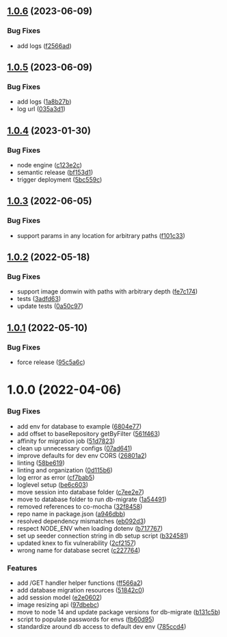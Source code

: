 ## [1.0.6](https://github.com/Greenstand/images-api/compare/v1.0.5...v1.0.6) (2023-06-09)


### Bug Fixes

* add logs ([f2566ad](https://github.com/Greenstand/images-api/commit/f2566adf2efe23bf5d41f9083a5eb0253a3d0b60))

## [1.0.5](https://github.com/Greenstand/images-api/compare/v1.0.4...v1.0.5) (2023-06-09)


### Bug Fixes

* add logs ([1a8b27b](https://github.com/Greenstand/images-api/commit/1a8b27b986c1905badc1c7fc2832fded1d89ba9a))
* log url ([035a3d1](https://github.com/Greenstand/images-api/commit/035a3d134abea58001da8e031474e299b220f8c5))

## [1.0.4](https://github.com/Greenstand/images-api/compare/v1.0.3...v1.0.4) (2023-01-30)


### Bug Fixes

* node engine ([c123e2c](https://github.com/Greenstand/images-api/commit/c123e2c5c19328de33e69afcab3c7dc60aa0e75c))
* semantic release ([bf153d1](https://github.com/Greenstand/images-api/commit/bf153d1e0b711e023afaa6275d8a6db9187322c3))
* trigger deployment ([5bc559c](https://github.com/Greenstand/images-api/commit/5bc559ca08df691e0b3cec9adf4fb30cbc87aab6))

## [1.0.3](https://github.com/Greenstand/images-api/compare/v1.0.2...v1.0.3) (2022-06-05)


### Bug Fixes

* support params in any location for arbitrary paths ([f101c33](https://github.com/Greenstand/images-api/commit/f101c33705f2f7b0c3426b6bd7f40b4748f44c51))

## [1.0.2](https://github.com/Greenstand/images-api/compare/v1.0.1...v1.0.2) (2022-05-18)


### Bug Fixes

* support image domwin with paths with arbitrary depth ([fe7c174](https://github.com/Greenstand/images-api/commit/fe7c174417ac3439c4fa82796e147b7d882442d4))
* tests ([3adfd63](https://github.com/Greenstand/images-api/commit/3adfd63fbeed3ccd1e373588ba63fa8719605c95))
* update tests ([0a50c97](https://github.com/Greenstand/images-api/commit/0a50c978d23b2cf02e59b6ac69f6c94a5ca9783a))

## [1.0.1](https://github.com/Greenstand/images-api/compare/v1.0.0...v1.0.1) (2022-05-10)


### Bug Fixes

* force release ([95c5a6c](https://github.com/Greenstand/images-api/commit/95c5a6c47e5e33f7f5140d48ae5895f665c3c703))

# 1.0.0 (2022-04-06)


### Bug Fixes

* add env for database to example ([6804e77](https://github.com/Greenstand/images-api/commit/6804e77efd3b464a92559db59bd08925f478fd5c))
* add offset to baseRepository getByFilter ([561f463](https://github.com/Greenstand/images-api/commit/561f463598abc516c7975ab4da21ea3bbe806d9f))
* affinity for migration job ([51d7823](https://github.com/Greenstand/images-api/commit/51d78235157b5f49ddd0121c9993bd99c49911eb))
* clean up unnecessary configs ([07ad641](https://github.com/Greenstand/images-api/commit/07ad641472e138d410826a09b7d80c4df6fb0526))
* improve defaults for dev env CORS ([26801a2](https://github.com/Greenstand/images-api/commit/26801a220e0dc6d2557636014301123e8af15e89))
* linting ([58be619](https://github.com/Greenstand/images-api/commit/58be6198e28b1c4fb57776b0cade594bc4215f8c))
* linting and organization ([0d115b6](https://github.com/Greenstand/images-api/commit/0d115b620a4ea2dfb4c89a1edf800cb98eb55908))
* log error as error ([cf7bab5](https://github.com/Greenstand/images-api/commit/cf7bab5cc7f50a4c54750c1073d45b5f301d15ff))
* loglevel setup ([be6c603](https://github.com/Greenstand/images-api/commit/be6c603b078da9a847595dd55c9c9a4f8315a91b))
* move session into database folder ([c7ee2e7](https://github.com/Greenstand/images-api/commit/c7ee2e7a4060ef6111bcd6471fd8f7037c9e9c09))
* move to database folder to run db-migrate ([1a54491](https://github.com/Greenstand/images-api/commit/1a544915b7fbfc250a090a0b48f5ab91e4ef0bca))
* removed references to co-mocha ([32f8458](https://github.com/Greenstand/images-api/commit/32f845870ee5262eb426099ef71c2300e2592245))
* repo name in package.json ([a946dbb](https://github.com/Greenstand/images-api/commit/a946dbb2c2c2271c3e7f7570c57f939b0fb8f2d0))
* resolved dependency mismatches ([eb092d3](https://github.com/Greenstand/images-api/commit/eb092d3431029cb9983736de2d9a36ecca2a693c))
* respect NODE_ENV when loading dotenv ([b717767](https://github.com/Greenstand/images-api/commit/b71776793d833613a5ad93b546f391017fd0558e))
* set up seeder connection string in db setup script ([b324581](https://github.com/Greenstand/images-api/commit/b324581147e09810cbbcfa53d92f3a306110525e))
* updated knex to fix vulnerability ([2cf2157](https://github.com/Greenstand/images-api/commit/2cf215742a434f292911e9a4e712a7dc1304fd73))
* wrong name for database secret ([c227764](https://github.com/Greenstand/images-api/commit/c2277647a37f1c6df8dd0d1d8952f1b1d6a74114))


### Features

* add /GET handler helper functions ([ff566a2](https://github.com/Greenstand/images-api/commit/ff566a2f065f829ee13a15aa3cf1ef9d38f66eba))
* add database migration resources ([51842c0](https://github.com/Greenstand/images-api/commit/51842c06c297a1c15657e895464e1491cdb58e49))
* add session model ([e2e0602](https://github.com/Greenstand/images-api/commit/e2e0602db86165f51fff7f5ff68457b8024f231b))
* image resizing api ([97dbebc](https://github.com/Greenstand/images-api/commit/97dbebcc7d19a691cb847d4f3b4faf21b9cbfffd))
* move to node 14 and update package versions for db-migrate ([b131c5b](https://github.com/Greenstand/images-api/commit/b131c5ba94508ef0ec757bfbc1730624e84597fc))
* script to populate passwords for envs ([fb60d95](https://github.com/Greenstand/images-api/commit/fb60d953470818bed2f3a88b39f2a15f56de226c))
* standardize around db access to default dev env ([785ccd4](https://github.com/Greenstand/images-api/commit/785ccd4884a7e754f3a6bacbc40906d751fe439d))
